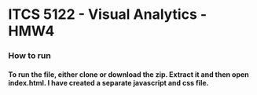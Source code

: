 # ITCS 5122 - Visual Analytics - HMW4
### How to run
#### To run the file, either clone or download the zip. Extract it and then open index.html. I have created a separate javascript and css file.
